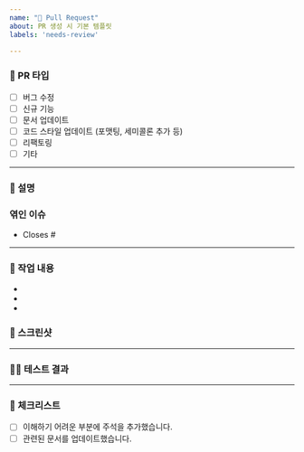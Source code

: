 ```yaml
---
name: "🚀 Pull Request"
about: PR 생성 시 기본 템플릿
labels: 'needs-review'

---
```


### 📝 PR 타입
<!-- 해당하는 타입에 대괄호 안에 x를 입력해주세요. -->
- [ ] 버그 수정
- [ ] 신규 기능
- [ ] 문서 업데이트
- [ ] 코드 스타일 업데이트 (포맷팅, 세미콜론 추가 등)
- [ ] 리팩토링
- [ ] 기타

---

### 📜 설명
<!-- 무엇에 대한 PR인지 간결하게 설명해주세요. -->

### 엮인 이슈
<!-- 이 PR이 닫을 이슈가 있다면, `Closes #이슈번호`를 사용해주세요. -->
- Closes #

---

### 🔨 작업 내용
<!-- 변경된 내용을 간략하게 요약하여 작성합니다. -->
-
-
-

### 📸 스크린샷
<!-- UI 변경이 포함된 경우, 스크린샷을 첨부를 권장합니다. -->

---

### 🧑‍💻 테스트 결과
<!-- 이 변경 사항을 어떻게 테스트했는지 설명합니다. -->

---

### 📅 체크리스트
- [ ] 이해하기 어려운 부분에 주석을 추가했습니다.
- [ ] 관련된 문서를 업데이트했습니다.